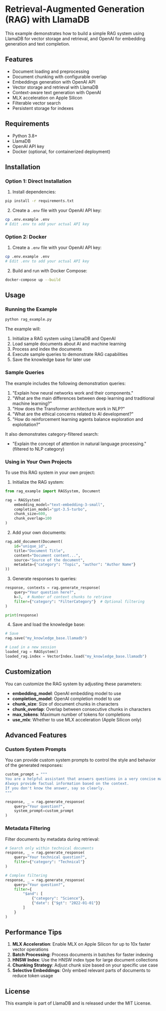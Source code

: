 # Retrieval-Augmented Generation (RAG) with LlamaDB

This example demonstrates how to build a simple RAG system using LlamaDB for vector storage and retrieval, and OpenAI for embedding generation and text completion.

## Features

- Document loading and preprocessing
- Document chunking with configurable overlap
- Embeddings generation with OpenAI API
- Vector storage and retrieval with LlamaDB
- Context-aware text generation with OpenAI
- MLX acceleration on Apple Silicon
- Filterable vector search
- Persistent storage for indexes

## Requirements

- Python 3.8+
- LlamaDB
- OpenAI API key
- Docker (optional, for containerized deployment)

## Installation

### Option 1: Direct Installation

1. Install dependencies:

```bash
pip install -r requirements.txt
```

2. Create a `.env` file with your OpenAI API key:

```bash
cp .env.example .env
# Edit .env to add your actual API key
```

### Option 2: Docker

1. Create a `.env` file with your OpenAI API key:

```bash
cp .env.example .env
# Edit .env to add your actual API key
```

2. Build and run with Docker Compose:

```bash
docker-compose up --build
```

## Usage

### Running the Example

```bash
python rag_example.py
```

The example will:

1. Initialize a RAG system using LlamaDB and OpenAI
2. Load sample documents about AI and machine learning
3. Process and index the documents
4. Execute sample queries to demonstrate RAG capabilities
5. Save the knowledge base for later use

### Sample Queries

The example includes the following demonstration queries:

1. "Explain how neural networks work and their components."
2. "What are the main differences between deep learning and traditional machine learning?"
3. "How does the Transformer architecture work in NLP?"
4. "What are the ethical concerns related to AI development?"
5. "How do reinforcement learning agents balance exploration and exploitation?"

It also demonstrates category-filtered search:

- "Explain the concept of attention in natural language processing." (filtered to NLP category)

### Using in Your Own Projects

To use this RAG system in your own project:

1. Initialize the RAG system:

```python
from rag_example import RAGSystem, Document

rag = RAGSystem(
    embedding_model="text-embedding-3-small",
    completion_model="gpt-3.5-turbo",
    chunk_size=600,
    chunk_overlap=100
)
```

2. Add your own documents:

```python
rag.add_document(Document(
    id="unique_id",
    title="Document Title",
    content="Document content...",
    source="Source of the document",
    metadata={"category": "Topic", "author": "Author Name"}
))
```

3. Generate responses to queries:

```python
response, contexts = rag.generate_response(
    query="Your question here?",
    k=3,  # Number of context chunks to retrieve
    filter={"category": "FilterCategory"}  # Optional filtering
)

print(response)
```

4. Save and load the knowledge base:

```python
# Save
rag.save("my_knowledge_base.llamadb")

# Load in a new session
loaded_rag = RAGSystem()
loaded_rag.index = VectorIndex.load("my_knowledge_base.llamadb")
```

## Customization

You can customize the RAG system by adjusting these parameters:

- **embedding_model**: OpenAI embedding model to use
- **completion_model**: OpenAI completion model to use
- **chunk_size**: Size of document chunks in characters
- **chunk_overlap**: Overlap between consecutive chunks in characters
- **max_tokens**: Maximum number of tokens for completions
- **use_mlx**: Whether to use MLX acceleration (Apple Silicon only)

## Advanced Features

### Custom System Prompts

You can provide custom system prompts to control the style and behavior of the generated responses:

```python
custom_prompt = """
You are a helpful assistant that answers questions in a very concise manner.
Always provide factual information based on the context.
If you don't know the answer, say so clearly.
"""

response, _ = rag.generate_response(
    query="Your question?",
    system_prompt=custom_prompt
)
```

### Metadata Filtering

Filter documents by metadata during retrieval:

```python
# Search only within technical documents
response, _ = rag.generate_response(
    query="Your technical question?",
    filter={"category": "Technical"}
)

# Complex filtering
response, _ = rag.generate_response(
    query="Your question?",
    filter={
        "$and": [
            {"category": "Science"},
            {"date": {"$gt": "2022-01-01"}}
        ]
    }
)
```

## Performance Tips

1. **MLX Acceleration**: Enable MLX on Apple Silicon for up to 10x faster vector operations
2. **Batch Processing**: Process documents in batches for faster indexing
3. **HNSW Index**: Use the HNSW index type for large document collections
4. **Chunking Strategy**: Adjust chunk size based on your specific use case
5. **Selective Embeddings**: Only embed relevant parts of documents to reduce token usage

## License

This example is part of LlamaDB and is released under the MIT License. 